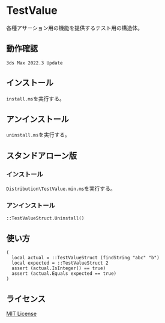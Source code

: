 # TestValue

各種アサーション用の機能を提供するテスト用の構造体。

## 動作確認

`3ds Max 2022.3 Update`

## インストール

`install.ms`を実行する。

## アンインストール

`uninstall.ms`を実行する。

## スタンドアローン版

### インストール

`Distribution\TestValue.min.ms`を実行する。

### アンインストール

```maxscript
::TestValueStruct.Uninstall()
```

## 使い方

```maxscript
(
  local actual = ::TestValueStruct (findString "abc" "b")
  local expected = ::TestValueStruct 2
  assert (actual.IsInteger() == true)
  assert (actual.Equals expected == true)
)
```

## ライセンス

[MIT License](https://github.com/imaoki/TestValue/blob/main/LICENSE)
